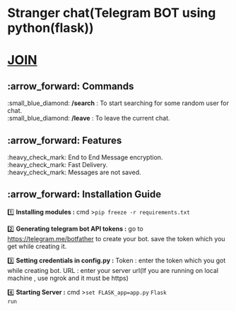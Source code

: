 # <h1>Stranger chat(Telegram BOT using python(flask))</h1>
<h1><a href="https://t.me/Stranger_Chatting_Bot"><b>JOIN</b></a></h1>

<h2> :arrow_forward: Commands</h2>
:small_blue_diamond: <b>/search</b> : To start searching for some random user for chat.<br>
:small_blue_diamond: <b>/leave</b> : To leave the current chat.

<h2> :arrow_forward: Features</h2> 
:heavy_check_mark: End to End Message encryption.<br>
:heavy_check_mark: Fast Delivery.<br>
:heavy_check_mark: Messages are not saved.


<h2> :arrow_forward: Installation Guide</h2>

:one: <b>Installing modules :</b>
cmd ><code>pip freeze -r requirements.txt</code>

:two: <b>Generating telegram bot API tokens :</b> 
go to https://telegram.me/botfather to create your bot.
save the token which you get while creating it.

:three: <b>Setting credentials in config.py :</b>
Token : enter the token which you got while creating bot.
URL : enter your server url(If you are running on local machine , use ngrok and it must be https)

:four: <b>Starting Server :</b> 
cmd ><code>set FLASK_app=app.py</code>
	 <code>Flask run</code>
